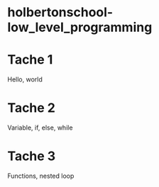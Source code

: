 # holbertonschool-low_level_programming

# Tache 1
Hello, world

# Tache 2
Variable, if, else, while

# Tache 3
Functions, nested loop
